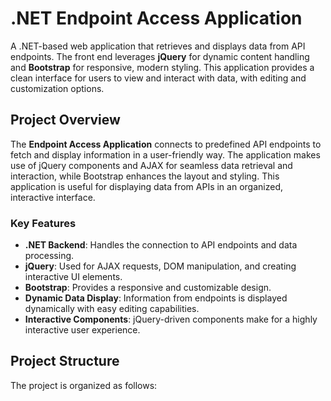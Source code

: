 # .NET Endpoint Access Application

A .NET-based web application that retrieves and displays data from API endpoints. The front end leverages **jQuery** for dynamic content handling and **Bootstrap** for responsive, modern styling. This application provides a clean interface for users to view and interact with data, with editing and customization options.

## Project Overview

The **Endpoint Access Application** connects to predefined API endpoints to fetch and display information in a user-friendly way. The application makes use of jQuery components and AJAX for seamless data retrieval and interaction, while Bootstrap enhances the layout and styling. This application is useful for displaying data from APIs in an organized, interactive interface.

### Key Features

- **.NET Backend**: Handles the connection to API endpoints and data processing.
- **jQuery**: Used for AJAX requests, DOM manipulation, and creating interactive UI elements.
- **Bootstrap**: Provides a responsive and customizable design.
- **Dynamic Data Display**: Information from endpoints is displayed dynamically with easy editing capabilities.
- **Interactive Components**: jQuery-driven components make for a highly interactive user experience.

## Project Structure

The project is organized as follows:

